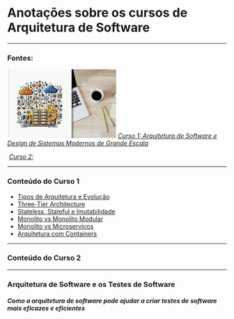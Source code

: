# Anotações sobre os cursos de Arquitetura de Software

---
### Fontes: 

![capa_curso1](./img/capa_curso1.png)
[_Curso 1: Arquitetura de Software e Design de Sistemas Modernos de Grande Escala_](https://www.udemy.com/share/10bCZ33@TmUjNMror7vOHP0AJ_l5JL_4chPi1QxVKNziUCXt55m_U_0m9B_ElIINvLE487hy6Q==/)

![]()
[_Curso 2:_]()

---

### Conteúdo do Curso 1
- [Tipos de Arquitetura e Evolução](notas_curso1/1.tipos_de_arquitetura.md)
- [Three-Tier Architecture](notas_curso1/2.three-tier_architecture.md)
- [Stateless, Stateful e Imutabilidade](notas_curso1/3.stateless_stateful_e_imutabilidade.md)
- [Monolito vs Monolito Modular](notas_curso1/4.monolito_vs_monolito_modular.md)
- [Monolito vs Microserviços](notas_curso1/5.monolito_vs_microservicos.md)
- [Arquitetura com Containers](notas_curso1/6.arquitetura_com_containers.md)

---

### Conteúdo do Curso 2

---

### Arquitetura de Software e os Testes de Software
##### Como a arquitetura de software pode ajudar a criar testes de software mais eficazes e eficientes

